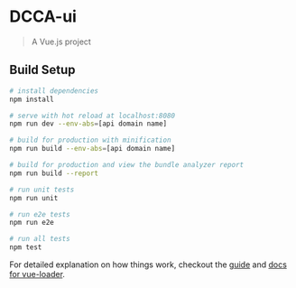 # DCCA-ui

> A Vue.js project

## Build Setup

``` bash
# install dependencies
npm install

# serve with hot reload at localhost:8080
npm run dev --env-abs=[api domain name]

# build for production with minification
npm run build --env-abs=[api domain name]

# build for production and view the bundle analyzer report
npm run build --report

# run unit tests
npm run unit

# run e2e tests
npm run e2e

# run all tests
npm test
```

For detailed explanation on how things work, checkout the [guide](http://vuejs-templates.github.io/webpack/) and [docs for vue-loader](http://vuejs.github.io/vue-loader).
